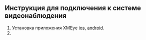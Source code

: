## Инструкция для подключения к системе видеонаблюдения
1) Установка приложения XMEye [ios](https://apps.apple.com/us/app/xmeye/id884006786), [android](https://play.google.com/store/apps/details?id=com.mobile.myeye&hl=ru&pli=1).
2) 
